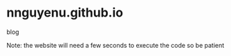 # nnguyenu.github.io
blog

Note: the website will need a few seconds to execute the code so be patient
